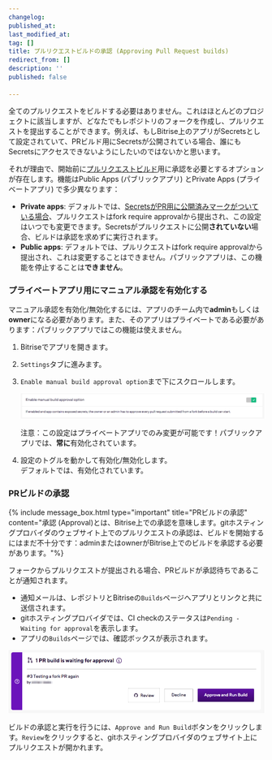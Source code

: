 ```yaml
---
changelog:
published_at:
last_modified_at:
tag: []
title: プルリクエストビルドの承認 (Approving Pull Request builds)
redirect_from: []
description: ''
published: false

---
```

全てのプルリクエストをビルドする必要はありません。これはほとんどのプロジェクトに該当しますが、どなたでもレポジトリのフォークを作成し、プルリクエストを提出することができます。例えば、もしBitrise上のアプリがSecretsとして設定されていて、PRビルド用にSecretsが公開されている場合、誰にもSecretsにアクセスできないようにしたいのではないかと思います。

それが理由で、開始前に[プルリクエストビルド](/jp/builds/triggering-builds/trigger-pull-request/)用に承認を必要とするオプションが存在します。機能はPublic Apps (パブリックアプリ) とPrivate Apps (プライベートアプリ) で多少異なります：

* **Private apps**: デフォルトでは、[SecretsがPR用に公開済みマークがついている場合](/jp/builds/env-vars-secret-env-vars/#editing-a-secret-env-var)、プルリクエストはfork require approvalから提出され、この設定はいつでも変更できます。Secretsがプルリクエストに公開**されていない**場合、ビルドは承認を求めずに実行されます。
* **Public apps**: デフォルトでは、プルリクエストはfork require approvalから提出され、これは変更することはできません。パブリックアプリは、この機能を停止することは**できません**。

### プライベートアプリ用にマニュアル承認を有効化する

マニュアル承認を有効化/無効化するには、アプリのチーム内で**admin**もしくは**owner**になる必要があります。また、そのアプリはプライベートである必要があります：パブリックアプリではこの機能は使えません。

1. Bitriseでアプリを開きます。
2. `Settings`タブに進みます。
3. `Enable manual build approval option`まで下にスクロールします。

   ![](/img/setting-enable-1.png)

   注意：この設定はプライベートアプリでのみ変更が可能です！パブリックアプリでは、**常に**有効化されています。
4. 設定のトグルを動かして有効化/無効化します。  
   デフォルトでは、有効化されています。

### PRビルドの承認

{% include message_box.html type="important" title="PRビルドの承認" content="承認 (Approval)とは、Bitrise上での承認を意味します。gitホスティングプロバイダのウェブサイト上でのプルリクエストの承認は、ビルドを開始するにはまだ不十分です：adminまたはownerがBitrise上でのビルドを承認する必要があります。"%}

フォークからプルリクエストが提出される場合、PRビルドが承認待ちであることが通知されます。

* 通知メールは、レポジトリとBitriseの`Builds`ページへアプリとリンクと共に送信されます。
* gitホスティングプロバイダでは、CI checkのステータスは`Pending - Waiting for approval`を表示します。
* アプリの`Builds`ページでは、確認ボックスが表示されます。

![](/img/waiting-for-approval-2.png)

ビルドの承認と実行を行うには、`Approve and Run Build`ボタンをクリックします。`Review`をクリックすると、gitホスティングプロバイダのウェブサイト上にプルリクエストが開かれます。